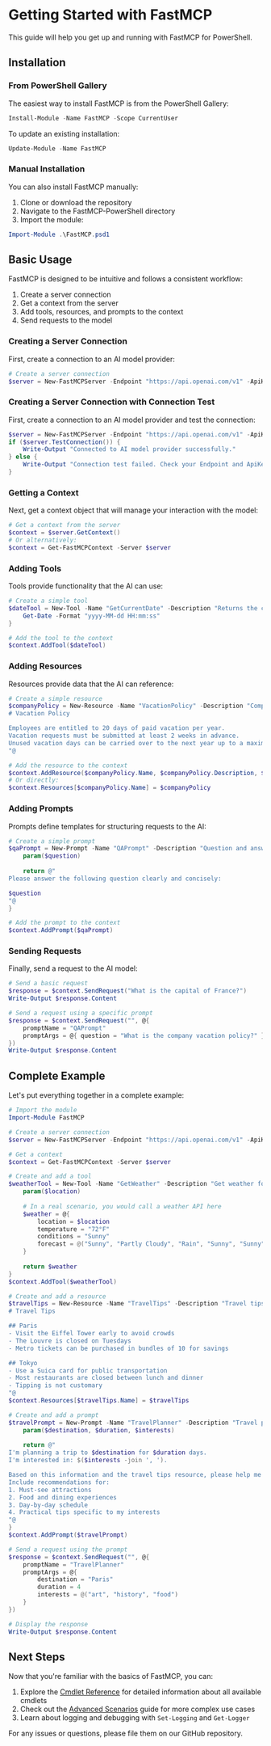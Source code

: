 # Getting Started with FastMCP

This guide will help you get up and running with FastMCP for PowerShell.

## Installation

### From PowerShell Gallery

The easiest way to install FastMCP is from the PowerShell Gallery:

```powershell
Install-Module -Name FastMCP -Scope CurrentUser
```

To update an existing installation:

```powershell
Update-Module -Name FastMCP
```

### Manual Installation

You can also install FastMCP manually:

1. Clone or download the repository
2. Navigate to the FastMCP-PowerShell directory
3. Import the module:

```powershell
Import-Module .\FastMCP.psd1
```

## Basic Usage

FastMCP is designed to be intuitive and follows a consistent workflow:

1. Create a server connection
2. Get a context from the server
3. Add tools, resources, and prompts to the context
4. Send requests to the model

### Creating a Server Connection

First, create a connection to an AI model provider:

```powershell
# Create a server connection
$server = New-FastMCPServer -Endpoint "https://api.openai.com/v1" -ApiKey $env:OPENAI_API_KEY
```

### Creating a Server Connection with Connection Test

First, create a connection to an AI model provider and test the connection:
```powershell
$server = New-FastMCPServer -Endpoint "https://api.openai.com/v1" -ApiKey $env:OPENAI_API_KEY
if ($server.TestConnection()) {
    Write-Output "Connected to AI model provider successfully."
} else {
    Write-Output "Connection test failed. Check your Endpoint and ApiKey."
}
```

### Getting a Context

Next, get a context object that will manage your interaction with the model:

```powershell
# Get a context from the server
$context = $server.GetContext()
# Or alternatively:
$context = Get-FastMCPContext -Server $server
```

### Adding Tools

Tools provide functionality that the AI can use:

```powershell
# Create a simple tool
$dateTool = New-Tool -Name "GetCurrentDate" -Description "Returns the current date and time" -Function {
    Get-Date -Format "yyyy-MM-dd HH:mm:ss"
}

# Add the tool to the context
$context.AddTool($dateTool)
```

### Adding Resources

Resources provide data that the AI can reference:

```powershell
# Create a simple resource
$companyPolicy = New-Resource -Name "VacationPolicy" -Description "Company vacation policy" -Content @"
# Vacation Policy

Employees are entitled to 20 days of paid vacation per year.
Vacation requests must be submitted at least 2 weeks in advance.
Unused vacation days can be carried over to the next year up to a maximum of 5 days.
"@

# Add the resource to the context
$context.AddResource($companyPolicy.Name, $companyPolicy.Description, $companyPolicy.Content)
# Or directly:
$context.Resources[$companyPolicy.Name] = $companyPolicy
```

### Adding Prompts

Prompts define templates for structuring requests to the AI:

```powershell
# Create a simple prompt
$qaPrompt = New-Prompt -Name "QAPrompt" -Description "Question and answer format" -RenderScript {
    param($question)
    
    return @"
Please answer the following question clearly and concisely:

$question
"@
}

# Add the prompt to the context
$context.AddPrompt($qaPrompt)
```

### Sending Requests

Finally, send a request to the AI model:

```powershell
# Send a basic request
$response = $context.SendRequest("What is the capital of France?")
Write-Output $response.Content

# Send a request using a specific prompt
$response = $context.SendRequest("", @{
    promptName = "QAPrompt"
    promptArgs = @{ question = "What is the company vacation policy?" }
})
Write-Output $response.Content
```

## Complete Example

Let's put everything together in a complete example:

```powershell
# Import the module
Import-Module FastMCP

# Create a server connection
$server = New-FastMCPServer -Endpoint "https://api.openai.com/v1" -ApiKey $env:OPENAI_API_KEY -Model "gpt-4"

# Get a context
$context = Get-FastMCPContext -Server $server

# Create and add a tool
$weatherTool = New-Tool -Name "GetWeather" -Description "Get weather for a location" -Function {
    param($location)
    
    # In a real scenario, you would call a weather API here
    $weather = @{
        location = $location
        temperature = "72°F"
        conditions = "Sunny"
        forecast = @("Sunny", "Partly Cloudy", "Rain", "Sunny", "Sunny")
    }
    
    return $weather
}
$context.AddTool($weatherTool)

# Create and add a resource
$travelTips = New-Resource -Name "TravelTips" -Description "Travel tips for various destinations" -Content @"
# Travel Tips

## Paris
- Visit the Eiffel Tower early to avoid crowds
- The Louvre is closed on Tuesdays
- Metro tickets can be purchased in bundles of 10 for savings

## Tokyo
- Use a Suica card for public transportation
- Most restaurants are closed between lunch and dinner
- Tipping is not customary
"@
$context.Resources[$travelTips.Name] = $travelTips

# Create and add a prompt
$travelPrompt = New-Prompt -Name "TravelPlanner" -Description "Travel planning assistant" -RenderScript {
    param($destination, $duration, $interests)
    
    return @"
I'm planning a trip to $destination for $duration days.
I'm interested in: $($interests -join ', ').

Based on this information and the travel tips resource, please help me create an itinerary.
Include recommendations for:
1. Must-see attractions
2. Food and dining experiences
3. Day-by-day schedule
4. Practical tips specific to my interests
"@
}
$context.AddPrompt($travelPrompt)

# Send a request using the prompt
$response = $context.SendRequest("", @{
    promptName = "TravelPlanner"
    promptArgs = @{
        destination = "Paris"
        duration = 4
        interests = @("art", "history", "food")
    }
})

# Display the response
Write-Output $response.Content
```

## Next Steps

Now that you're familiar with the basics of FastMCP, you can:

1. Explore the [Cmdlet Reference](./cmdlet-reference.md) for detailed information about all available cmdlets
2. Check out the [Advanced Scenarios](./advanced-scenarios.md) guide for more complex use cases
3. Learn about logging and debugging with `Set-Logging` and `Get-Logger`

For any issues or questions, please file them on our GitHub repository.
